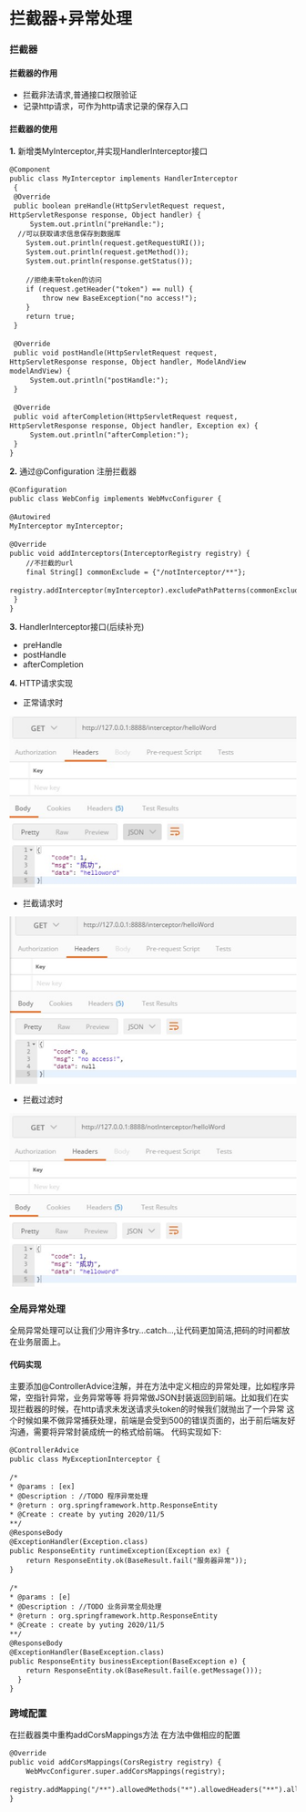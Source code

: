 # 拦截器+异常处理

### 拦截器
#### 拦截器的作用
- 拦截非法请求,普通接口权限验证
- 记录http请求，可作为http请求记录的保存入口

#### 拦截器的使用
**1.** 新增类MyInterceptor,并实现HandlerInterceptor接口


    @Component
    public class MyInterceptor implements HandlerInterceptor
     { 
     @Override
     public boolean preHandle(HttpServletRequest request, HttpServletResponse response, Object handler) {
         System.out.println("preHandle:");
      //可以获取请求信息保存到数据库
        System.out.println(request.getRequestURI());
        System.out.println(request.getMethod());
        System.out.println(response.getStatus());

        //拒绝未带token的访问
        if (request.getHeader("token") == null) {
            throw new BaseException("no access!");
        }
        return true;
     }
     
     @Override
     public void postHandle(HttpServletRequest request, HttpServletResponse response, Object handler, ModelAndView modelAndView) {
         System.out.println("postHandle:");
     }
 
     @Override
     public void afterCompletion(HttpServletRequest request, HttpServletResponse response, Object handler, Exception ex) {
         System.out.println("afterCompletion:");
     }
    }

**2.** 通过@Configuration 注册拦截器


    @Configuration
    public class WebConfig implements WebMvcConfigurer {
  
    @Autowired
    MyInterceptor myInterceptor;

    @Override
    public void addInterceptors(InterceptorRegistry registry) {
        //不拦截的url
        final String[] commonExclude = {"/notInterceptor/**"};
        registry.addInterceptor(myInterceptor).excludePathPatterns(commonExclude);
     }
    }

**3.** HandlerInterceptor接口(后续补充)
- preHandle 
- postHandle
- afterCompletion

**4.** HTTP请求实现
- 正常请求时

![正常请求时](https://github.com/zhangyuting11/springbootdemo/blob/master/interceptor/document/1.jpg?raw=true)

- 拦截请求时

![拦截请求时](https://github.com/zhangyuting11/springbootdemo/blob/master/interceptor/document/2.jpg?raw=true)

- 拦截过滤时

![拦截过滤时](https://github.com/zhangyuting11/springbootdemo/blob/master/interceptor/document/3.jpg?raw=true)


### 全局异常处理 
全局异常处理可以让我们少用许多try...catch...,让代码更加简洁,把码的时间都放在业务层面上。

#### 代码实现
主要添加@ControllerAdvice注解，并在方法中定义相应的异常处理，比如程序异常，空指针异常，业务异常等等
将异常做JSON封装返回到前端。比如我们在实现拦截器的时候，在http请求未发送请求头token的时候我们就抛出了一个异常
这个时候如果不做异常捕获处理，前端是会受到500的错误页面的，出于前后端友好沟通，需要将异常封装成统一的格式给前端。
代码实现如下:

    @ControllerAdvice
    public class MyExceptionInterceptor {

    /*
    * @params : [ex]
    * @Description : //TODO 程序异常处理
    * @return : org.springframework.http.ResponseEntity
    * @Create : create by yuting 2020/11/5
    **/
    @ResponseBody
    @ExceptionHandler(Exception.class)
    public ResponseEntity runtimeException(Exception ex) {
        return ResponseEntity.ok(BaseResult.fail("服务器异常"));
    }

    /*
    * @params : [e]
    * @Description : //TODO 业务异常全局处理
    * @return : org.springframework.http.ResponseEntity
    * @Create : create by yuting 2020/11/5
    **/
    @ResponseBody
    @ExceptionHandler(BaseException.class)
    public ResponseEntity businessException(BaseException e) {
        return ResponseEntity.ok(BaseResult.fail(e.getMessage()));
      }
    }
    
    
### 跨域配置
在拦截器类中重构addCorsMappings方法
在方法中做相应的配置

    @Override
    public void addCorsMappings(CorsRegistry registry) {
        WebMvcConfigurer.super.addCorsMappings(registry);
        registry.addMapping("/**").allowedMethods("*").allowedHeaders("**").allowedOrigins("*");
    }
    






